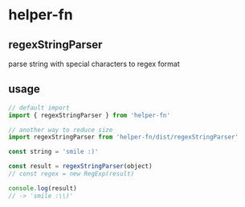 # helper-fn

## regexStringParser

parse string with special characters to regex format

## usage

```javascript
// default import
import { regexStringParser } from 'helper-fn'

// another way to reduce size
import regexStringParser from 'helper-fn/dist/regexStringParser'

const string = 'smile :)'

const result = regexStringParser(object)
// const regex = new RegExp(result)

console.log(result)
// -> 'smile :\\)'

```
